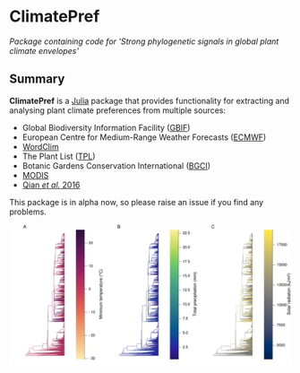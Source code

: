 # ClimatePref

*Package containing code for 'Strong phylogenetic signals in global plant climate envelopes'*

## Summary

**ClimatePref** is a [Julia](http://www.julialang.org) package that provides functionality for extracting and analysing plant climate preferences from multiple sources:

- Global Biodiversity Information Facility ([GBIF](https://www.gbif.org))
- European Centre for Medium-Range Weather Forecasts ([ECMWF](https://www.ecmwf.int))
- [WordClim](https://worldclim.org)
- The Plant List ([TPL](http://www.theplantlist.org))
- Botanic Gardens Conservation International ([BGCI](https://www.bgci.org))
- [MODIS](https://modis.gsfc.nasa.gov)
- [Qian *et al.* 2016](https://doi.org/10.1093/jpe/rtv047)

This package is in alpha now, so please raise an issue if you find any problems.

![](docs/tree.jpg)

